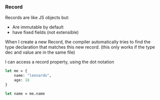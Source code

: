 ### Record

Records are like JS objects but:

- Are immutable by default
- have fixed fields (not extensible)

When I create a new Record, the compiler automatically tries to find the type declaration that matches this new record. (this only works if the type dec and value are in the same file)

I can access a record property, using the dot notation

```ocaml
let me = {
    name: "leonardo",
    age: 18
}

let name = me.name
```